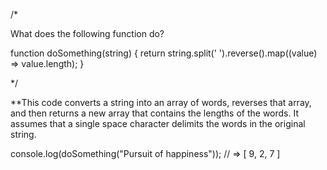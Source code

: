 /*

What does the following function do?

function doSomething(string) {
  return string.split(' ').reverse().map((value) => value.length);
}

*/


**This code converts a string into an array of words, reverses that array, and then returns a new array that contains the lengths of the words. It assumes that a single space character delimits the words in the original string.

console.log(doSomething("Pursuit of happiness")); // => [ 9, 2, 7 ]